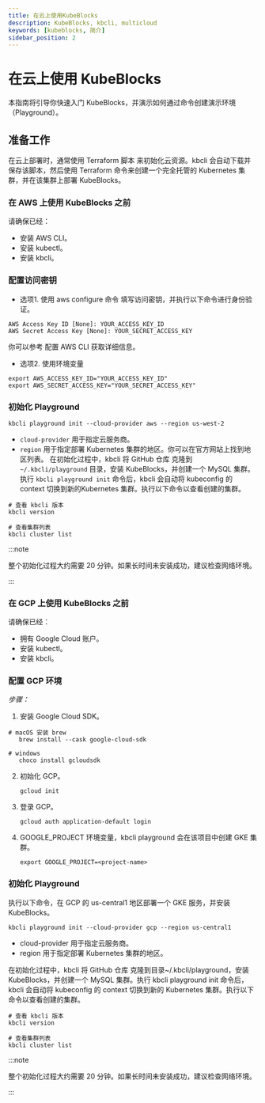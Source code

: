 ```yaml
---
title: 在云上使用KubeBlocks
description: KubeBlocks, kbcli, multicloud
keywords: [kubeblocks, 简介]
sidebar_position: 2
---
```


# 在云上使用 KubeBlocks

本指南将引导你快速入门 KubeBlocks，并演示如何通过命令创建演示环境（Playground）。
## 准备工作
在云上部署时，通常使用 Terraform 脚本 来初始化云资源。kbcli 会自动下载并保存该脚本，然后使用 Terraform 命令来创建一个完全托管的 Kubernetes 集群，并在该集群上部署 KubeBlocks。

<Tabs>
<TabItem value="AWS" label="AWS" default>

### 在 AWS 上使用 KubeBlocks 之前
请确保已经：
- 安装 AWS CLI。
- 安装 kubectl。
- 安装 kbcli。
### 配置访问密钥

- 选项1. 使用 aws configure 命令
填写访问密钥，并执行以下命令进行身份验证。

```aws configure
AWS Access Key ID [None]: YOUR_ACCESS_KEY_ID
AWS Secret Access Key [None]: YOUR_SECRET_ACCESS_KEY
```

你可以参考 配置 AWS CLI 获取详细信息。

- 选项2. 使用环境变量

```
export AWS_ACCESS_KEY_ID="YOUR_ACCESS_KEY_ID"
export AWS_SECRET_ACCESS_KEY="YOUR_SECRET_ACCESS_KEY"
```
### 初始化 Playground

```
kbcli playground init --cloud-provider aws --region us-west-2
```
- `cloud-provider` 用于指定云服务商。
- `region` 用于指定部署 Kubernetes 集群的地区。你可以在官方网站上找到地区列表。
在初始化过程中，kbcli 将 GitHub 仓库 克隆到 `~/.kbcli/playground` 目录，安装 KubeBlocks，并创建一个 MySQL 集群。执行 `kbcli playground init` 命令后，kbcli 会自动将 kubeconfig 的 context 切换到新的Kubernetes 集群。执行以下命令以查看创建的集群。

```
# 查看 kbcli 版本
kbcli version

# 查看集群列表
kbcli cluster list
```
:::note

整个初始化过程大约需要 20 分钟。如果长时间未安装成功，建议检查网络环境。

:::
</TabItem>
<TabItem value="GCP" label="GCP">

###  在 GCP 上使用 KubeBlocks 之前
请确保已经：
- 拥有 Google Cloud 账户。
- 安装 kubectl。
- 安装 kbcli。

### 配置 GCP 环境

*步骤：*

1. 安装 Google Cloud SDK。
```
# macOS 安装 brew
   brew install --cask google-cloud-sdk

# windows
   choco install gcloudsdk
```
2. 初始化 GCP。
   
   ```gcloud init```

3. 登录 GCP。
   ```
   gcloud auth application-default login
   ```

4. GOOGLE_PROJECT 环境变量，kbcli playground 会在该项目中创建 GKE 集群。
   
   ```
   export GOOGLE_PROJECT=<project-name>
   ```

### 初始化 Playground

执行以下命令，在 GCP 的 us-central1 地区部署一个 GKE 服务，并安装 KubeBlocks。
```
kbcli playground init --cloud-provider gcp --region us-central1
```
* cloud-provider 用于指定云服务商。
* region 用于指定部署 Kubernetes 集群的地区。

在初始化过程中，kbcli 将 GitHub 仓库 克隆到目录~/.kbcli/playground，安装 KubeBlocks，并创建一个 MySQL 集群。执行 kbcli playground init 命令后，kbcli 会自动将 kubeconfig 的 context 切换到新的 Kubernetes 集群。执行以下命令以查看创建的集群。
```
# 查看 kbcli 版本
kbcli version

# 查看集群列表 
kbcli cluster list
```

:::note

整个初始化过程大约需要 20 分钟。如果长时间未安装成功，建议检查网络环境。

:::

</TabItem> 
